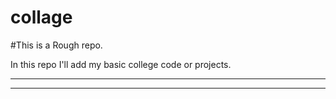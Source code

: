 # collage

#This is a Rough repo.

In this repo I'll add my basic college code or projects.

---

---
